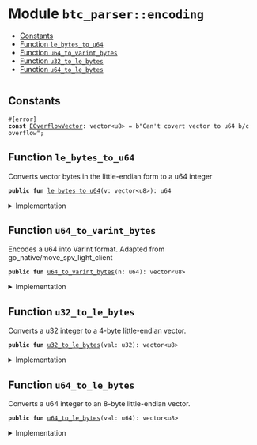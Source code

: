 
<a name="btc_parser_encoding"></a>

# Module `btc_parser::encoding`



-  [Constants](#@Constants_0)
-  [Function `le_bytes_to_u64`](#btc_parser_encoding_le_bytes_to_u64)
-  [Function `u64_to_varint_bytes`](#btc_parser_encoding_u64_to_varint_bytes)
-  [Function `u32_to_le_bytes`](#btc_parser_encoding_u32_to_le_bytes)
-  [Function `u64_to_le_bytes`](#btc_parser_encoding_u64_to_le_bytes)


<pre><code></code></pre>



<a name="@Constants_0"></a>

## Constants


<a name="btc_parser_encoding_EOverflowVector"></a>



<pre><code>#[error]
<b>const</b> <a href="../btc_parser/encoding.md#btc_parser_encoding_EOverflowVector">EOverflowVector</a>: vector&lt;u8&gt; = b"Can't covert vector to u64 b/c overflow";
</code></pre>



<a name="btc_parser_encoding_le_bytes_to_u64"></a>

## Function `le_bytes_to_u64`

Converts vector bytes in the little-endian form to a u64 integer


<pre><code><b>public</b> <b>fun</b> <a href="../btc_parser/encoding.md#btc_parser_encoding_le_bytes_to_u64">le_bytes_to_u64</a>(v: vector&lt;u8&gt;): u64
</code></pre>



<details>
<summary>Implementation</summary>


<pre><code><b>public</b> <b>fun</b> <a href="../btc_parser/encoding.md#btc_parser_encoding_le_bytes_to_u64">le_bytes_to_u64</a>(v: vector&lt;u8&gt;): u64 {
    <b>assert</b>!(v.length() &lt;= 8, <a href="../btc_parser/encoding.md#btc_parser_encoding_EOverflowVector">EOverflowVector</a>);
    <b>let</b> <b>mut</b> number = 0;
    v.length().do!(|i| {
        number = number + ((v[i] <b>as</b> u64) * ((1 <b>as</b> u64) &lt;&lt; ((i <b>as</b> u8) * 8)) <b>as</b> u64)
    });
    number
}
</code></pre>



</details>

<a name="btc_parser_encoding_u64_to_varint_bytes"></a>

## Function `u64_to_varint_bytes`

Encodes a u64 into VarInt format.
Adapted from go_native/move_spv_light_client


<pre><code><b>public</b> <b>fun</b> <a href="../btc_parser/encoding.md#btc_parser_encoding_u64_to_varint_bytes">u64_to_varint_bytes</a>(n: u64): vector&lt;u8&gt;
</code></pre>



<details>
<summary>Implementation</summary>


<pre><code><b>public</b> <b>fun</b> <a href="../btc_parser/encoding.md#btc_parser_encoding_u64_to_varint_bytes">u64_to_varint_bytes</a>(n: u64): vector&lt;u8&gt; {
    <b>let</b> <b>mut</b> ans = vector::empty&lt;u8&gt;();
    <b>let</b> <b>mut</b> n = n;
    <b>if</b> (n &lt;= 252) {
        ans.push_back(n <b>as</b> u8);
    } <b>else</b> <b>if</b> (n &lt;= 65535) {
        ans.push_back(0xfd);
        do!(2, |_i| {
            ans.push_back((n & 0xff) <b>as</b> u8);
            n = n &gt;&gt; 8;
        });
    } <b>else</b> <b>if</b> (n &lt;= 4294967295) {
        ans.push_back(0xfe);
        do!(4, |_i| {
            ans.push_back((n & 0xff) <b>as</b> u8);
            n = n &gt;&gt; 8;
        });
    } <b>else</b> {
        ans.push_back(0xff);
        do!(8, |_i| {
            ans.push_back((n & 0xff) <b>as</b> u8);
            n = n &gt;&gt; 8;
        });
    };
    ans
}
</code></pre>



</details>

<a name="btc_parser_encoding_u32_to_le_bytes"></a>

## Function `u32_to_le_bytes`

Converts a u32 integer to a 4-byte little-endian vector<u8>.


<pre><code><b>public</b> <b>fun</b> <a href="../btc_parser/encoding.md#btc_parser_encoding_u32_to_le_bytes">u32_to_le_bytes</a>(val: u32): vector&lt;u8&gt;
</code></pre>



<details>
<summary>Implementation</summary>


<pre><code><b>public</b> <b>fun</b> <a href="../btc_parser/encoding.md#btc_parser_encoding_u32_to_le_bytes">u32_to_le_bytes</a>(val: u32): vector&lt;u8&gt; {
    <b>let</b> <b>mut</b> bytes = vector::empty&lt;u8&gt;();
    bytes.push_back(((val &gt;&gt; 0) & 0xFF) <b>as</b> u8);
    bytes.push_back(((val &gt;&gt; 8) & 0xFF) <b>as</b> u8);
    bytes.push_back(((val &gt;&gt; 16) & 0xFF) <b>as</b> u8);
    bytes.push_back(((val &gt;&gt; 24) & 0xFF) <b>as</b> u8);
    bytes
}
</code></pre>



</details>

<a name="btc_parser_encoding_u64_to_le_bytes"></a>

## Function `u64_to_le_bytes`

Converts a u64 integer to an 8-byte little-endian vector<u8>.


<pre><code><b>public</b> <b>fun</b> <a href="../btc_parser/encoding.md#btc_parser_encoding_u64_to_le_bytes">u64_to_le_bytes</a>(val: u64): vector&lt;u8&gt;
</code></pre>



<details>
<summary>Implementation</summary>


<pre><code><b>public</b> <b>fun</b> <a href="../btc_parser/encoding.md#btc_parser_encoding_u64_to_le_bytes">u64_to_le_bytes</a>(val: u64): vector&lt;u8&gt; {
    <b>let</b> <b>mut</b> bytes = vector::empty&lt;u8&gt;();
    bytes.push_back(((val &gt;&gt; 0) & 0xFF) <b>as</b> u8);
    bytes.push_back(((val &gt;&gt; 8) & 0xFF) <b>as</b> u8);
    bytes.push_back(((val &gt;&gt; 16) & 0xFF) <b>as</b> u8);
    bytes.push_back(((val &gt;&gt; 24) & 0xFF) <b>as</b> u8);
    bytes.push_back(((val &gt;&gt; 32) & 0xFF) <b>as</b> u8);
    bytes.push_back(((val &gt;&gt; 40) & 0xFF) <b>as</b> u8);
    bytes.push_back(((val &gt;&gt; 48) & 0xFF) <b>as</b> u8);
    bytes.push_back(((val &gt;&gt; 56) & 0xFF) <b>as</b> u8);
    bytes
}
</code></pre>



</details>
